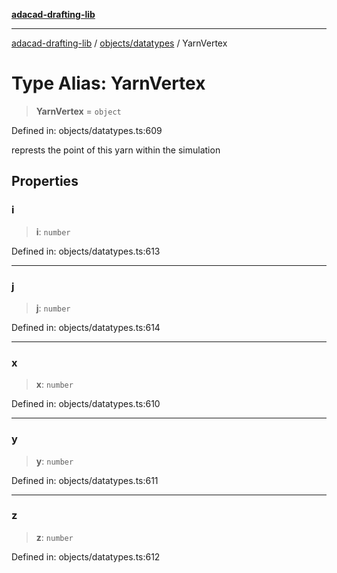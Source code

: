 [**adacad-drafting-lib**](../../../README.md)

***

[adacad-drafting-lib](../../../modules.md) / [objects/datatypes](../README.md) / YarnVertex

# Type Alias: YarnVertex

> **YarnVertex** = `object`

Defined in: objects/datatypes.ts:609

represts the point of this yarn within the simulation

## Properties

### i

> **i**: `number`

Defined in: objects/datatypes.ts:613

***

### j

> **j**: `number`

Defined in: objects/datatypes.ts:614

***

### x

> **x**: `number`

Defined in: objects/datatypes.ts:610

***

### y

> **y**: `number`

Defined in: objects/datatypes.ts:611

***

### z

> **z**: `number`

Defined in: objects/datatypes.ts:612
